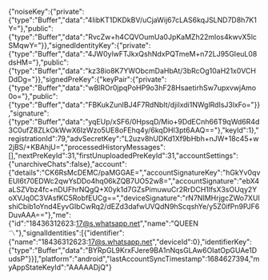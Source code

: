 {"noiseKey":{"private":{"type":"Buffer","data":"4IibKT1DKDkBV/uCjaWij67cLAS6kqJSLND7D8h7K1Y="},"public":{"type":"Buffer","data":"RvcZw+h4CQVOumUa0JpKaMZh22mlos4kwvX5lcSMqwY="}},"signedIdentityKey":{"private":{"type":"Buffer","data":"4JW0ylwFTJkxQshNdxPQTmeM+n72LJ95GIeuL08dsHM="},"public":{"type":"Buffer","data":"kz38io8K7YWObcmDaHbAt/3bRcOg10aH21x0VCHDdDg="}},"signedPreKey":{"keyPair":{"private":{"type":"Buffer","data":"wBlROr0jpqPoHP9o3hF28HsaetirhSw7upxvwjAmo0o="},"public":{"type":"Buffer","data":"FBKukZunIBJ4F7RdNbIt/djiIxdi1NWglRdIsJ3lxFo="}},"signature":{"type":"Buffer","data":"yqEUp/xSF6/0HpsqD/Mio+9DdECnh66T9qWd6R4d3C0ufZ8ZLkOkWwX6IzWzo5UE8oFEhq4y/6kqDHl3pt6AAQ=="},"keyId":1},"registrationId":79,"advSecretKey":"L2uzv8hUDKd1Xf9bHbh+nJW+18c45+w2jBS/+KBAhjU=","processedHistoryMessages":[],"nextPreKeyId":31,"firstUnuploadedPreKeyId":31,"accountSettings":{"unarchiveChats":false},"account":{"details":"CK6RsMcDEMC/paMGGAE=","accountSignatureKey":"hGkYv0qvEUl6t70EDWc2qwYsDDo4hq06kZQB7UO52w8=","accountSignature":"ebX4aLSZVbz4fc+nDUFhrNQgQ+X0yk1d7GZsPimuwuCr2RrDCH1lfsX3sOUqy2YoXVJq0C3VAsfKC5RobfEUCg==","deviceSignature":"rN7NIMHrjgcZWo7XUIshiCbib1oYnd4EyvGIbCwRq2/dEZd3dafwUVQdN9hScqshYe/y5Z0ifPn9PJF6DuvAAA=="},"me":{"id":"18436312623:17@s.whatsapp.net","name":"QUEEN 〽️"},"signalIdentities":[{"identifier":{"name":"18436312623:17@s.whatsapp.net","deviceId":0},"identifierKey":{"type":"Buffer","data":"BYRpGL9KrxFJere9BA1nNqsGLAw6OIatOpGUAe1DudsP"}}],"platform":"android","lastAccountSyncTimestamp":1684627394,"myAppStateKeyId":"AAAAADjQ"}
